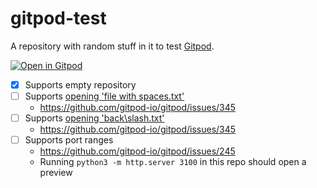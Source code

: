 # gitpod-test

A repository with random stuff in it to test [Gitpod](https://www.gitpod.io).

[![Open in Gitpod](https://gitpod.io/button/open-in-gitpod.svg)](https://gitpod.io/#https://gitpod.io/#https://github.com/jankeromnes/gitpod-test)

- [x] Supports empty repository
- [ ] Supports [opening 'file with spaces.txt'](https://gitpod.io/#https://github.com/jankeromnes/gitpod-test/blob/master/file%20with%20spaces.txt)
  - https://github.com/gitpod-io/gitpod/issues/345
- [ ] Supports [opening 'back\slash.txt'](https://gitpod.io/#https://github.com/jankeromnes/gitpod-test/blob/master/back%5Cslash.txt)
  - https://github.com/gitpod-io/gitpod/issues/345
- [ ] Supports port ranges
  - https://github.com/gitpod-io/gitpod/issues/245
  - Running `python3 -m http.server 3100` in this repo should open a preview